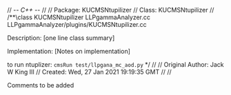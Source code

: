 // -*- C++ -*-
//
// Package:    KUCMSNtupilizer
// Class:      KUCMSNtupilizer
//
/**\class KUCMSNtupilizer LLPgammaAnalyzer.cc LLPgammaAnalyzer/plugins/KUCMSNtupilizer.cc

 Description: [one line class summary]

 Implementation:
     [Notes on implementation]

to run ntuplizer: ```cmsRun test/llpgana_mc_aod.py``` 
*/
//
// Original Author:  Jack W King III
//         Created:  Wed, 27 Jan 2021 19:19:35 GMT
//
//

Comments to be added
